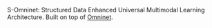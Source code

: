 S-Omninet: Structured Data Enhanced Universal Multimodal Learning Architecture. Built on top of [Omninet](https://github.com/subho406/OmniNet).
